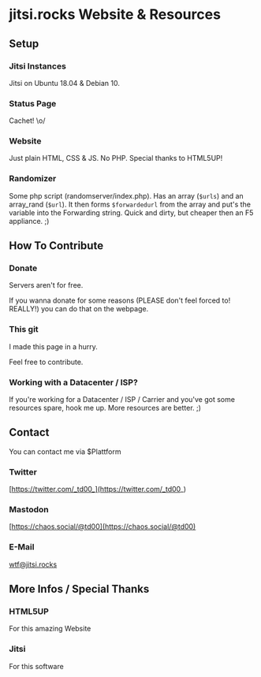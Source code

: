 # jitsi.rocks Website & Resources


## Setup
### Jitsi Instances
Jitsi on Ubuntu 18.04 & Debian 10.
### Status Page
Cachet! \o/
### Website
Just plain HTML, CSS & JS. No PHP.
Special thanks to HTML5UP!
### Randomizer
Some php script (randomserver/index.php).
Has an array (`$urls`) and an array_rand (`$url`).
It then forms `$forwardedurl` from the array and put's the variable into the Forwarding string.
Quick and dirty, but cheaper then an F5 appliance. ;)

## How To Contribute

### Donate
Servers aren't for free.

If you wanna donate for some reasons (PLEASE don't feel forced to! REALLY!) you can do that on the webpage.

### This git
I made this page in a hurry.

Feel free to contribute.

### Working with a Datacenter / ISP?
If you're working for a Datacenter /  ISP  /  Carrier and you've got some resources spare, hook me up.
More resources are better. ;)

##  Contact

You can contact me via $Plattform

### Twitter
[https://twitter.com/_td00_](https://twitter.com/_td00_)

### Mastodon
[https://chaos.social/@td00](https://chaos.social/@td00)

### E-Mail
[wtf@jitsi.rocks](mailto:wtf@jitsi.rocks)

## More Infos / Special Thanks

### HTML5UP
For this amazing Website

### Jitsi
For this software
